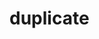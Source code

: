 # duplicate
```{include} /book/1 mechanics/1Q10 Momentum of Inertia/1Q1003 Maximum Rotational Inertia/1Q1003.md
```